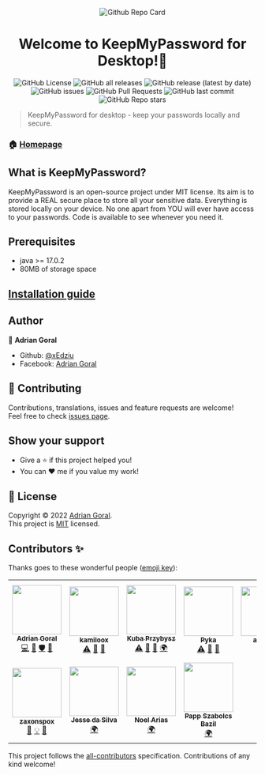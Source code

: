 <p align="center"><img src="https://media.discordapp.net/attachments/494559020422791204/949703164452556830/Github_Repo_Card_-_Keep_My_Password_Desktop.png" alt="Github Repo Card" />

<h1 align="center">Welcome to KeepMyPassword for Desktop!👋</h1>

<p align="center">
<img alt="GitHub License" src="https://img.shields.io/badge/license-MIT-yellowgreen"> <img alt="GitHub all releases" src="https://img.shields.io/github/downloads/xEdziu/KeepMyPassword-Desktop/total"> <img alt="GitHub release (latest by date)" src="https://img.shields.io/github/v/release/xEdziu/KeepMyPassword-Desktop"> <img alt="GitHub issues" src="https://img.shields.io/github/issues/xEdziu/KeepMyPassword-Desktop"> <img alt="GitHub Pull Requests" src="https://img.shields.io/github/issues-pr/xEdziu/KeepMyPassword-Desktop"> <img alt="GitHub last commit" src="https://img.shields.io/github/last-commit/xEdziu/KeepMyPassword-Desktop"> <img alt="GitHub Repo stars" src="https://img.shields.io/github/stars/xEdziu/KeepMyPassword-Desktop"></p>

> KeepMyPassword for desktop - keep your passwords locally and secure.

### 🏠 [Homepage](https://github.com/xEdziu/KeepMyPassword-Desktop)

## What is KeepMyPassword?

KeepMyPassword is an open-source project under MIT license. Its aim is to provide a REAL secure place to store all your sensitive data. Everything is stored locally on your device. No one apart from YOU will ever have access to your passwords. Code is available to see whenever you need it.

## Prerequisites

- java >= 17.0.2
- 80MB of storage space

## [Installation guide](https://github.com/xEdziu/KeepMyPassword-Desktop/wiki/Installation-guide)

## Author

👤 **Adrian Goral**

* Github: [@xEdziu](https://github.com/xEdziu)
* Facebook: [Adrian Goral](https://www.facebook.com/adrian.goral.6)

## 🤝 Contributing

Contributions, translations, issues and feature requests are welcome!<br />Feel free to check [issues page](https://github.com/xEdziu/KeepMyPassword-Desktop/issues).

## Show your support

- Give a ⭐️ if this project helped you!
- You can ❤️ me if you value my work!

## 📝 License

Copyright © 2022 [Adrian Goral](https://github.com/xEdziu). <br />
This project is [MIT](https://github.com/xEdziu/KeepMyPassword-Desktop/blob/master/LICENSE) licensed.

## Contributors ✨

Thanks goes to these wonderful people ([emoji key](https://allcontributors.org/docs/en/emoji-key)):

<!-- ALL-CONTRIBUTORS-LIST:START - Do not remove or modify this section -->
<!-- prettier-ignore-start -->
<!-- markdownlint-disable -->
<table>
  <tr>
    <td align="center"><a href="https://github.com/xEdziu"><img src="https://avatars.githubusercontent.com/u/50357817?v=4?s=100" width="100px;" alt=""/><br /><sub><b>Adrian Goral</b></sub></a><br /><a href="https://github.com/xEdziu/KeepMyPassword-Desktop/commits?author=xEdziu" title="Code">💻</a> <a href="#design-xEdziu" title="Design">🎨</a> <a href="#security-xEdziu" title="Security">🛡️</a> <a href="#projectManagement-xEdziu" title="Project Management">📆</a></td>
    <td align="center"><a href="http://troczewski.dev"><img src="https://avatars.githubusercontent.com/u/45523480?v=4?s=100" width="100px;" alt=""/><br /><sub><b>kamiloox</b></sub></a><br /><a href="https://github.com/xEdziu/KeepMyPassword-Desktop/commits?author=kamiloox" title="Tests">⚠️</a> <a href="#ideas-kamiloox" title="Ideas, Planning, & Feedback">🤔</a> <a href="https://github.com/xEdziu/KeepMyPassword-Desktop/commits?author=kamiloox" title="Documentation">📖</a></td>
    <td align="center"><a href="https://jakubprzybysz.netlify.app/"><img src="https://avatars.githubusercontent.com/u/50967586?v=4?s=100" width="100px;" alt=""/><br /><sub><b>Kuba Przybysz</b></sub></a><br /><a href="https://github.com/xEdziu/KeepMyPassword-Desktop/commits?author=Kubis10" title="Tests">⚠️</a> <a href="#ideas-Kubis10" title="Ideas, Planning, & Feedback">🤔</a> <a href="https://github.com/xEdziu/KeepMyPassword-Desktop/issues?q=author%3AKubis10" title="Bug reports">🐛</a> <a href="#translation-Kubis10" title="Translation">🌍</a></td>
    <td align="center"><a href="https://github.com/Nehomex"><img src="https://avatars.githubusercontent.com/u/60048445?v=4?s=100" width="100px;" alt=""/><br /><sub><b>Pyka </b></sub></a><br /><a href="https://github.com/xEdziu/KeepMyPassword-Desktop/commits?author=Nehomex" title="Tests">⚠️</a> <a href="https://github.com/xEdziu/KeepMyPassword-Desktop/issues?q=author%3ANehomex" title="Bug reports">🐛</a> <a href="#ideas-Nehomex" title="Ideas, Planning, & Feedback">🤔</a></td>
    <td align="center"><a href="https://github.com/alozone"><img src="https://avatars.githubusercontent.com/u/46488264?v=4?s=100" width="100px;" alt=""/><br /><sub><b>alozone</b></sub></a><br /><a href="https://github.com/xEdziu/KeepMyPassword-Desktop/issues?q=author%3Aalozone" title="Bug reports">🐛</a></td>
    <td align="center"><a href="https://github.com/TheSuspect9702"><img src="https://avatars.githubusercontent.com/u/92857768?v=4?s=100" width="100px;" alt=""/><br /><sub><b>TheSuspect9702</b></sub></a><br /><a href="#translation-TheSuspect9702" title="Translation">🌍</a></td>
    <td align="center"><a href="https://github.com/b5i"><img src="https://avatars.githubusercontent.com/u/44288655?v=4?s=100" width="100px;" alt=""/><br /><sub><b>Antoine Bollengier</b></sub></a><br /><a href="#translation-b5i" title="Translation">🌍</a></td>
  </tr>
  <tr>
    <td align="center"><a href="https://github.com/zaxonspox"><img src="https://avatars.githubusercontent.com/u/47053155?v=4?s=100" width="100px;" alt=""/><br /><sub><b>zaxonspox</b></sub></a><br /><a href="#design-zaxonspox" title="Design">🎨</a> <a href="#example-zaxonspox" title="Examples">💡</a> <a href="#ideas-zaxonspox" title="Ideas, Planning, & Feedback">🤔</a></td>
    <td align="center"><a href="https://github.com/jds1g14"><img src="https://avatars.githubusercontent.com/u/51838115?v=4?s=100" width="100px;" alt=""/><br /><sub><b>Jesse da Silva</b></sub></a><br /><a href="#translation-jds1g14" title="Translation">🌍</a></td>
    <td align="center"><a href="https://github.com/neeoll"><img src="https://avatars.githubusercontent.com/u/75849910?v=4?s=100" width="100px;" alt=""/><br /><sub><b>Noel Arias</b></sub></a><br /><a href="#translation-neeoll" title="Translation">🌍</a></td>
    <td align="center"><a href="https://github.com/aestallon"><img src="https://avatars.githubusercontent.com/u/95976712?v=4?s=100" width="100px;" alt=""/><br /><sub><b>Papp Szabolcs Bazil</b></sub></a><br /><a href="#translation-aestallon" title="Translation">🌍</a></td>
  </tr>
</table>

<!-- markdownlint-restore -->
<!-- prettier-ignore-end -->

<!-- ALL-CONTRIBUTORS-LIST:END -->

This project follows the [all-contributors](https://github.com/all-contributors/all-contributors) specification. Contributions of any kind welcome!
